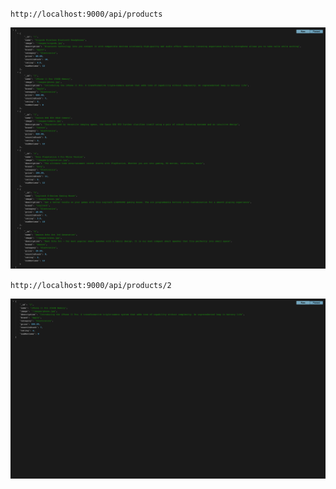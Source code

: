 `http://localhost:9000/api/products`

![prjectscreenshoot!](data/project_screenshoot/version-9_image1_json_of_all_products.png)

`http://localhost:9000/api/products/2`

![prjectscreenshoot!](data/project_screenshoot/version-9_image2_json_of_single_product.png)
